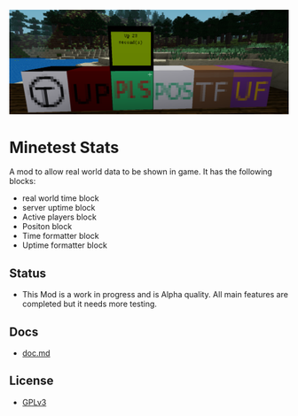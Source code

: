 ![screenshot](screenshot.png)

# Minetest Stats
A mod to allow real world data to be shown in game. It has the following blocks:

- real world time block
- server uptime block
- Active players block
- Positon block
- Time formatter block
- Uptime formatter block

## Status
- This Mod is a work in progress and is Alpha quality. All main features are completed but it needs more testing.

## Docs
- [doc.md](docs/doc.md)

## License
- [GPLv3](/LICENSE)